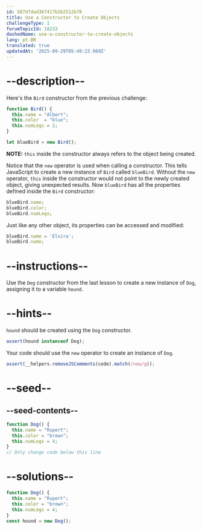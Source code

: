 ```yaml
---
id: 587d7dad367417b2b2512b78
title: Use a Constructor to Create Objects
challengeType: 1
forumTopicId: 18233
dashedName: use-a-constructor-to-create-objects
lang: pt-BR
translated: true
updatedAt: '2025-09-29T05:49:23.969Z'
---
```


# --description--

Here's the `Bird` constructor from the previous challenge:

```js
function Bird() {
  this.name = "Albert";
  this.color  = "blue";
  this.numLegs = 2;
}

let blueBird = new Bird();
```

**NOTE:** `this` inside the constructor always refers to the object being created.

Notice that the `new` operator is used when calling a constructor. This tells JavaScript to create a new instance of `Bird` called `blueBird`. Without the `new` operator, `this` inside the constructor would not point to the newly created object, giving unexpected results. Now `blueBird` has all the properties defined inside the `Bird` constructor:

```js
blueBird.name;
blueBird.color;
blueBird.numLegs;
```

Just like any other object, its properties can be accessed and modified:

```js
blueBird.name = 'Elvira';
blueBird.name;
```

# --instructions--

Use the `Dog` constructor from the last lesson to create a new instance of `Dog`, assigning it to a variable `hound`.

# --hints--

`hound` should be created using the `Dog` constructor.

```js
assert(hound instanceof Dog);
```

Your code should use the `new` operator to create an instance of `Dog`.

```js
assert(__helpers.removeJSComments(code).match(/new/g));
```

# --seed--

## --seed-contents--

```js
function Dog() {
  this.name = "Rupert";
  this.color = "brown";
  this.numLegs = 4;
}
// Only change code below this line
```

# --solutions--

```js
function Dog() {
  this.name = "Rupert";
  this.color = "brown";
  this.numLegs = 4;
}
const hound = new Dog();
```
